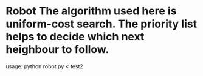 Robot
The algorithm used here is uniform-cost search. The priority list helps to decide which next heighbour to follow.
=====
usage: python robot.py < test2
